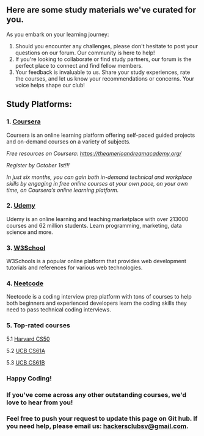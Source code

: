 ## Here are some study materials we've curated for you. 

As you embark on your learning journey:

1. Should you encounter any challenges, please don't hesitate to post your questions on our forum. Our community is here to help!
2. If you're looking to collaborate or find study partners, our forum is the perfect place to connect and find fellow members.
3. Your feedback is invaluable to us. Share your study experiences, rate the courses, and let us know your recommendations or concerns. Your voice helps shape our club!

## Study Platforms:

### 1. [Coursera](https://www.coursera.org/)

Coursera is an online learning platform offering self-paced guided projects and on-demand courses on a variety of subjects.

*Free resources on Coursera: https://theamericandreamacademy.org/*

*Register by October 1st!!!*

*In just six months, you can gain both in-demand technical and workplace skills by engaging in free online courses at your own pace, on your own time, on Coursera’s online learning platform.*

### 2. [Udemy](https://www.udemy.com/)

Udemy is an online learning and teaching marketplace with over 213000 courses and 62 million students. Learn programming, marketing, data science and more.

### 3. [W3School](https://www.w3schools.com/)

W3Schools is a popular online platform that provides web development tutorials and references for various web technologies.

### 4. [Neetcode](https://neetcode.io/)

Neetcode is a coding interview prep platform with tons of courses to help both beginners and experienced developers learn the coding skills they need to pass technical coding interviews.

### 5. Top-rated courses

5.1 [Harvard CS50](https://www.edx.org/learn/computer-science/harvard-university-cs50-s-introduction-to-computer-science?utm_source=google&utm_campaign=19322989673&utm_medium=cpc&utm_term=harvard%20cs50&hsa_acc=7245054034&hsa_cam=19322989673&hsa_grp=146273875324&hsa_ad=642047721501&hsa_src=g&hsa_tgt=kwd-334019831226&hsa_kw=harvard%20cs50&hsa_mt=e&hsa_net=adwords&hsa_ver=3&gclid=Cj0KCQjw9fqnBhDSARIsAHlcQYRj1cWwnFovRkFA5iWCiI_9ndDJMqt961ns8AMVUWyl5u0zzcqh7JsaAhBUEALw_wcB)

5.2 [UCB CS61A](https://cs61a.org/)

5.3 [UCB CS61B](https://fa23.datastructur.es/)

### Happy Coding!

### If you've come across any other outstanding courses, we'd love to hear from you! 
### Feel free to push your request to update this page on Git hub. If you need help, please email us: hackersclubsv@gmail.com.
